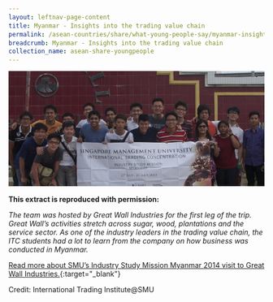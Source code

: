 ```yaml
---
layout: leftnav-page-content
title: Myanmar - Insights into the trading value chain
permalink: /asean-countries/share/what-young-people-say/myanmar-insights-trading-value-chain/
breadcrumb: Myanmar - Insights into the trading value chain
collection_name: asean-share-youngpeople
---
```


<img src="\images\asean-youngpeople\Myanmar-insights-value-chain.jpg" alt="Myanmar insights trading value chain banner" style="width:800px;" />

**This extract is reproduced with permission:**

*The team was hosted by Great Wall Industries for the first leg of the trip. Great Wall’s activities stretch across sugar, wood, plantations and the service sector. As one of the industry leaders in the trading value chain, the ITC students had a lot to learn from the company on how business was conducted in Myanmar.*

[Read more about SMU’s Industry Study Mission Myanmar 2014 visit to Great Wall Industries.](/resources/ISM-Myanmar.pdf){:target="_blank"}

Credit: International Trading Institute@SMU

